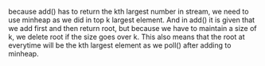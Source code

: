because add() has to return the kth largest number in stream, we need to use minheap as
we did in top k largest element. And in add() it is given that we add first and then return
root, but because we have to maintain a size of k, we delete root if the size goes over k.
This also means that the root at everytime will be the kth largest element as we poll() after
adding to minheap.